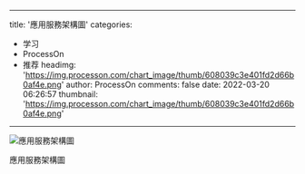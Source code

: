 
---
title: '應用服務架構圖'
categories: 
 - 学习
 - ProcessOn
 - 推荐
headimg: 'https://img.processon.com/chart_image/thumb/608039c3e401fd2d66b0af4e.png'
author: ProcessOn
comments: false
date: 2022-03-20 06:26:57
thumbnail: 'https://img.processon.com/chart_image/thumb/608039c3e401fd2d66b0af4e.png'
---

<div>   
<img class="thumb" alt="應用服務架構圖" src="https://img.processon.com/chart_image/thumb/608039c3e401fd2d66b0af4e.png" referrerpolicy="no-referrer">
<p>應用服務架構圖</p>  
</div>
            